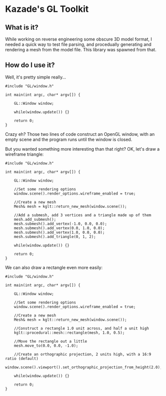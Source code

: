 # Kazade's GL Toolkit

## What is it?

While working on reverse engineering some obscure 3D model format, I needed a 
quick way to test file parsing, and procedually generating and rendering a mesh
from the model file. This library was spawned from that.

## How do I use it?

Well, it's pretty simple really...

```
#include "GL/window.h"

int main(int argc, char* argv[]) {

    GL::Window window;
    
    while(window.update()) {}    

    return 0;
}
```

Crazy eh? Those two lines of code construct an OpenGL window, with an empty
scene and the program runs until the window is closed. 

But you wanted something more interesting than that right? OK, let's draw a
wireframe triangle:


```
#include "GL/window.h"

int main(int argc, char* argv[]) {

    GL::Window window;

    //Set some rendering options
    window.scene().render_options.wireframe_enabled = true;

    //Create a new mesh
    Mesh& mesh = kglt::return_new_mesh(window.scene());
    
    //Add a submesh, add 3 vertices and a triangle made up of them
    mesh.add_submesh();
    mesh.submesh().add_vertex(-1.0, 0.0, 0.0);
    mesh.submesh().add_vertex(0.0, 1.0, 0.0);
    mesh.submesh().add_vertex(1.0, 0.0, 0.0);
    mesh.submesh().add_triangle(0, 1, 2);
    
    while(window.update()) {}    

    return 0;
}
```

We can also draw a rectangle even more easily:

```
#include "GL/window.h"

int main(int argc, char* argv[]) {

    GL::Window window;

    //Set some rendering options
    window.scene().render_options.wireframe_enabled = true;

    //Create a new mesh
    Mesh& mesh = kglt::return_new_mesh(window.scene());
    
    //Construct a rectangle 1.0 unit across, and half a unit high
	kglt::procedural::mesh::rectangle(mesh, 1.0, 0.5);
	
	//Move the rectangle out a little
	mesh.move_to(0.0, 0.0, -1.0);
	
	//Create an orthographic projection, 2 units high, with a 16:9 ratio (default)
	window.scene().viewport().set_orthographic_projection_from_height(2.0);
	
    while(window.update()) {}    

    return 0;
}
```
